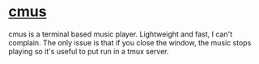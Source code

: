 # [cmus](https://cmus.github.io/)

cmus is a terminal based music player.
Lightweight and fast, I can't complain.
The only issue is that if you close the window, the music stops playing so it's
useful to put run in a tmux server.
